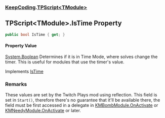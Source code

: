### [KeepCoding](KeepCoding.md 'KeepCoding').[TPScript&lt;TModule&gt;](KeepCoding_TPScript_TModule_.md 'KeepCoding.TPScript&lt;TModule&gt;')
## TPScript&lt;TModule&gt;.IsTime Property
```csharp
public bool IsTime { get; }
```
#### Property Value
[System.Boolean](https://docs.microsoft.com/en-us/dotnet/api/System.Boolean 'System.Boolean')
Determines if it is in Time Mode, where solves change the timer. This is useful for modules that use the timer's value.  

Implements [IsTime](KeepCoding_ITP_IsTime.md 'KeepCoding.ITP.IsTime')  
### Remarks
These values are set by the Twitch Plays mod using reflection. This field is set in `Start()`, therefore there's no guarantee that it'll be available there, the field must be first accessed in a delegate in [KMBombModule.OnActivate](https://docs.microsoft.com/en-us/dotnet/api/KMBombModule.OnActivate 'KMBombModule.OnActivate') or [KMNeedyModule.OnActivate](https://docs.microsoft.com/en-us/dotnet/api/KMNeedyModule.OnActivate 'KMNeedyModule.OnActivate') or later.  
